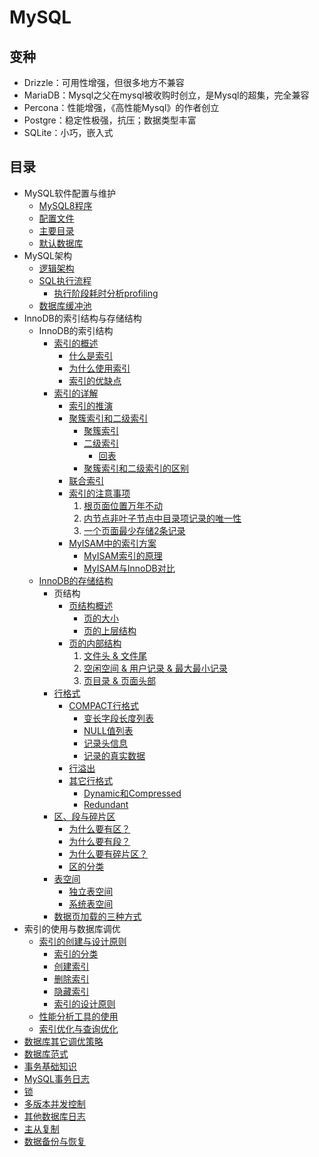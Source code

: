 # MySQL

## 变种
* Drizzle：可用性增强，但很多地方不兼容
* MariaDB：Mysql之父在mysql被收购时创立，是Mysql的超集，完全兼容
* Percona：性能增强，《高性能Mysql》的作者创立
* Postgre：稳定性极强，抗压；数据类型丰富
* SQLite：小巧，嵌入式

## 目录
* MySQL软件配置与维护
  * [MySQL8程序](MySQL8程序.md)
  * [配置文件](配置文件.md)
  * [主要目录](主要目录.md)
  * [默认数据库](默认数据库.md)
* MySQL架构
  * [逻辑架构](逻辑架构.md)
  * [SQL执行流程](SQL执行流程.md)
    * [执行阶段耗时分析profiling](profiling.md)
  * [数据库缓冲池](数据库缓冲池.md)
* InnoDB的索引结构与存储结构
  * InnoDB的索引结构
    * [索引的概述](索引的概述.md)
      * [什么是索引](索引的概述.md#什么是索引)
      * [为什么使用索引](索引的概述.md#为什么使用索引)
      * [索引的优缺点](索引的概述.md#索引的优缺点)
    * [索引的详解](索引的详解.md)
        * [索引的推演](索引的详解.md#索引的推演)
        * [聚簇索引和二级索引](索引的详解.md#聚簇索引和二级索引)
          * [聚簇索引](索引的详解.md#聚簇索引)
          * [二级索引](索引的详解.md#二级索引辅助索引非聚簇索引)
            * [回表](索引的详解.md#回表)
          * [聚簇索引和二级索引的区别](索引的详解.md#区别)
        * [联合索引](索引的详解.md#联合索引)
        * [索引的注意事项](索引的详解.md#索引的注意事项)
          1. [根页面位置万年不动](索引的详解.md#1-根页面位置万年不动)
          2. [内节点非叶子节点中目录项记录的唯一性](索引的详解.md#2-内节点非叶子节点中目录项记录的唯一性)
          3. [一个页面最少存储2条记录](索引的详解.md#3-一个页面最少存储2条记录)
        * [MyISAM中的索引方案](索引的详解.md#MyISAM中的索引方案)
          * [MyISAM索引的原理](索引的详解.md#MyISAM索引的原理)
          * [MyISAM与InnoDB对比](索引的详解.md#MyISAM与InnoDB对比)
  * [InnoDB的存储结构](InnoDB的存储结构.md)
    * 页结构
      * [页结构概述](InnoDB的存储结构.md#页结构概述)
        * [页的大小](InnoDB的存储结构.md#页的大小)
        * [页的上层结构](InnoDB的存储结构.md#页的上层结构)
      * [页的内部结构](InnoDB的存储结构.md#页的内部结构)
        1. [文件头 & 文件尾](InnoDB的存储结构.md#第一部分文件头file-header-文件尾file-tailer)
        2. [空闲空间 & 用户记录 & 最大最小记录](InnoDB的存储结构.md#第二部分空闲空间free-space-用户记录user-records-最大最小记录)
        3. [页目录 & 页面头部](InnoDB的存储结构.md#第三部分页目录page-directory-页面头部page-header)
    * [行格式](InnoDB的存储结构.md#innodb行格式)
      * [COMPACT行格式](InnoDB的存储结构.md#COMPACT行格式)
        * [变长字段长度列表](InnoDB的存储结构.md#变长字段长度列表)
        * [NULL值列表](InnoDB的存储结构.md#null值列表)
        * [记录头信息](InnoDB的存储结构.md#记录头信息5字节)
        * [记录的真实数据](InnoDB的存储结构.md#记录的真实数据)
      * [行溢出](InnoDB的存储结构.md#行溢出)
      * [其它行格式](InnoDB的存储结构.md#其他行格式)
        * [Dynamic和Compressed](InnoDB的存储结构.md#dynamic和compressed)
        * [Redundant](InnoDB的存储结构.md#redundant)
    * [区、段与碎片区](InnoDB的存储结构.md#区段与碎片区)
      * [为什么要有区？](InnoDB的存储结构.md#为什么要有区)
      * [为什么要有段？](InnoDB的存储结构.md#为什么要有段)
      * [为什么要有碎片区？](InnoDB的存储结构.md#为什么要有碎片区)
      * [区的分类](InnoDB的存储结构.md#区的分类)
    * [表空间](InnoDB的存储结构.md#表空间)
      * [独立表空间](InnoDB的存储结构.md#独立表空间)
      * [系统表空间](InnoDB的存储结构.md#系统表空间)
    * [数据页加载的三种方式](InnoDB的存储结构.md#数据页加载的三种方式)
* 索引的使用与数据库调优
    * [索引的创建与设计原则](索引的创建与设计原则.md)
        * [索引的分类](索引的创建与设计原则.md#索引的分类)
        * [创建索引](索引的创建与设计原则.md#创建索引)
        * [删除索引](索引的创建与设计原则.md#删除索引)
        * [隐藏索引](索引的创建与设计原则.md#隐藏索引)
        * [索引的设计原则](索引的创建与设计原则.md#索引的设计原则)
    * [性能分析工具的使用](性能分析工具的使用.md)
    * [索引优化与查询优化](索引优化与查询优化.md)
* [数据库其它调优策略](数据库其它调优策略.md)
* [数据库范式](数据库范式.md)
* [事务基础知识](事务基础知识.md)
* [MySQL事务日志](MySQL事务日志.md)
* [锁](锁.md)
* [多版本并发控制](多版本并发控制.md)
* [其他数据库日志](其他数据库日志.md)
* [主从复制](主从复制.md)
* [数据备份与恢复](数据备份与恢复.md)